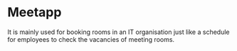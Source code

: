 # Meetapp
It is mainly used for booking rooms in an IT organisation just like a schedule for employees to check the vacancies of meeting rooms.
